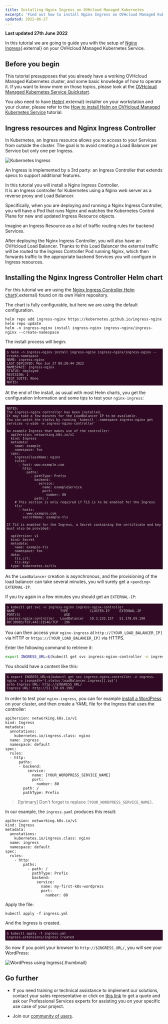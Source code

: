 ```yaml
---
title: Installing Nginx Ingress on OVHcloud Managed Kubernetes
excerpt: 'Find out how to install Nginx Ingress on OVHcloud Managed Kubernetes'
updated: 2022-06-27
---
```


**Last updated 27th June 2022**

<style>
 pre {
     font-size: 14px;
 }
 pre.console {
   background-color: #300A24; 
   color: #ccc;
   font-family: monospace;
   padding: 5px;
   margin-bottom: 5px;
 }
 pre.console code {
   border: solid 0px transparent;
   font-family: monospace !important;
   font-size: 0.75em;
   color: #ccc;
 }
 .small {
     font-size: 0.75em;
 }
</style>


In this tutorial we are going to guide you with the setup of [Nginx Ingress](https://github.com/kubernetes/ingress-nginx){.external} on your OVHcloud Managed Kubernetes Service.


## Before you begin

This tutorial presupposes that you already have a working OVHcloud Managed Kubernetes cluster, and some basic knowledge of how to operate it. If you want to know more on those topics, please look at the [OVHcloud Managed Kubernetes Service Quickstart](/pages/platform/kubernetes-k8s/deploying-hello-world).

You also need to have [Helm](https://docs.helm.sh/){.external} installer on your workstation and your cluster, please refer to the [How to install Helm on OVHcloud Managed Kubernetes Service](/pages/platform/kubernetes-k8s/installing-helm) tutorial.

## Ingress resources and Nginx Ingress Controller

In Kubernetes, an Ingress resource allows you to access to your Services from outside the cluster. The goal is to avoid creating a Load Balancer per Service but only one per Ingress.

![Kubernetes Ingress](images/ingress.png)

An Ingress is implemented by a 3rd party: an Ingress Controller that extends specs to support additional features.

In this tutorial you will install a Nginx Ingress Controller.<br>
It is an Ingress controller for Kubernetes using a Nginx web server as a reverse proxy and Load Balancer.

Specifically, when you are deploying and running a Nginx Ingress Controller, you will have a Pod that runs Nginx and watches the Kubernetes Control Plane for new and updated Ingress Resource objects.

Imagine an Ingress Resource as a list of traffic routing rules for backend Services.

After deploying the Nginx Ingress Controller, you will also have an OVHcloud Load Balancer. Thanks to this Load Balancer the external traffic will be routed to the Ingress Controller Pod running Nginx, which then forwards traffic to the appropriate backend Services you will configure in Ingress resources.

## Installing the Nginx Ingress Controller Helm chart

For this tutorial we are using the [Nginx Ingress Controller  Helm chart](https://github.com/kubernetes/ingress-nginx/tree/master/charts/ingress-nginx){.external} found on its own Helm repository.

The chart is fully configurable, but here we are using the default configuration.


```
helm repo add ingress-nginx https://kubernetes.github.io/ingress-nginx
helm repo update
helm -n ingress-nginx install ingress-nginx ingress-nginx/ingress-nginx --create-namespace
```

The install process will begin:

<pre class="console"><code>$ helm -n ingress-nginx install ingress-nginx ingress-nginx/ingress-nginx --create-namespace
NAME: ingress-nginx
LAST DEPLOYED: Mon Jun 27 09:20:44 2022
NAMESPACE: ingress-nginx
STATUS: deployed
REVISION: 1
TEST SUITE: None
NOTES:
</code></pre>

At the end of the install, as usual with most Helm charts, you get the configuration information and some tips to
test your `nginx-ingress`:

<pre class="console"><code>NOTES:
The ingress-nginx controller has been installed.
It may take a few minutes for the LoadBalancer IP to be available.
You can watch the status by running 'kubectl --namespace ingress-nginx get services -o wide -w ingress-nginx-controller'

An example Ingress that makes use of the controller:
  apiVersion: networking.k8s.io/v1
  kind: Ingress
  metadata:
    name: example
    namespace: foo
  spec:
    ingressClassName: nginx
    rules:
      - host: www.example.com
        http:
          paths:
            - pathType: Prefix
              backend:
                service:
                  name: exampleService
                  port:
                    number: 80
              path: /
    # This section is only required if TLS is to be enabled for the Ingress
    tls:
      - hosts:
        - www.example.com
        secretName: example-tls

If TLS is enabled for the Ingress, a Secret containing the certificate and key must also be provided:

  apiVersion: v1
  kind: Secret
  metadata:
    name: example-tls
    namespace: foo
  data:
    tls.crt: <base64 encoded cert>
    tls.key: <base64 encoded key>
  type: kubernetes.io/tls
</code></pre>

As the `LoadBalancer` creation is asynchronous, and the provisioning of the load balancer can take several minutes, you will surely get a `<pending>` `EXTERNAL-IP`. 

If you try again in a few minutes you should get an `EXTERNAL-IP`:

<pre class="console"><code>$ kubectl get svc -n ingress-nginx ingress-nginx-controller
NAME                       TYPE           CLUSTER-IP     EXTERNAL-IP       PORT(S)                      AGE
ingress-nginx-controller   LoadBalancer   10.3.232.157   51.178.69.190   80:30903/TCP,443:31546/TCP   19h
</code></pre>

You can then access your `nginx-ingress` at `http://[YOUR_LOAD_BALANCER_IP]` via HTTP or `https://[YOUR_LOAD_BALANCER_IP]` via HTTPS.

Enter the following command to retrieve it:

```bash
export INGRESS_URL=$(kubectl get svc ingress-nginx-controller -n ingress-nginx -o jsonpath='{.status.loadBalancer.ingress[].ip}')
```

You should have a content like this:

<pre class="console"><code>$ export INGRESS_URL=$(kubectl get svc ingress-nginx-controller -n ingress-nginx -o jsonpath='{.status.loadBalancer.ingress[].ip}')
echo Ingress URL: http://$INGRESS_URL/
Ingress URL: http://51.178.69.190/
</code></pre>


In order to test your `nginx-ingress`, you can for example [install a WordPress](/pages/platform/kubernetes-k8s/installing-wordpress) on your cluster, and then create a YAML file for the Ingress that uses the controller:

```
apiVersion: networking.k8s.io/v1
kind: Ingress
metadata:
  annotations:
    kubernetes.io/ingress.class: nginx
  name: ingress
  namespace: default
spec:
  rules:
  - http:
      paths:
      - backend:
          service:
            name: [YOUR_WORDPRESS_SERVICE_NAME]
            port:
              number: 80
        path: /
        pathType: Prefix
```

> [!primary]
> Don't forget to replace `[YOUR_WORDPRESS_SERVICE_NAME]`.

In our example, the `ingress.yaml` produces this result:

```
apiVersion: networking.k8s.io/v1
kind: Ingress
metadata:
  annotations:
    kubernetes.io/ingress.class: nginx
  name: ingress
  namespace: default
spec:
  rules:
    - http:
        paths:
          - path: /
            pathType: Prefix
            backend:
              service:
                name: my-first-k8s-wordpress
                port:
                  number: 80
```

Apply the file:

```
kubectl apply -f ingress.yml
```

And the Ingress is created. 

<pre class="console"><code>$ kubectl apply -f ingress.yml 
ingress.extensions/ingress created
</code></pre>

So now if you point your browser to `http://$INGRESS_URL/`, you will see your WordPress:

![WordPress using Ingress](images/installing-ingress-01.png){.thumbnail}

## Go further

- If you need training or technical assistance to implement our solutions, contact your sales representative or click on [this link](https://www.ovhcloud.com/en-ie/professional-services/) to get a quote and ask our Professional Services experts for assisting you on your specific use case of your project.

- Join our [community of users](https://community.ovh.com/en/).
